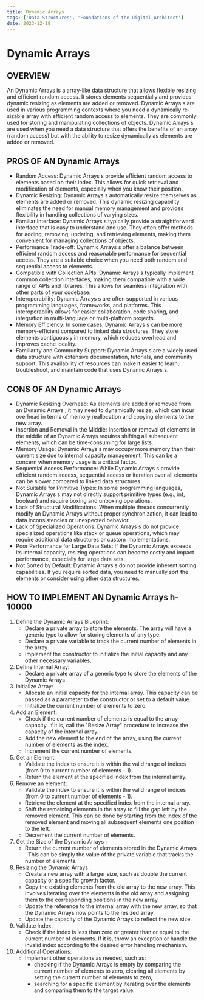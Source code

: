 ```yaml
---
title: Dynamic Arrays
tags: ['Data Structures', 'Foundations of the Digital Architect']
date: 2023-12-18
---
```

# Dynamic Arrays

## OVERVIEW

An Dynamic Arrays  is a array-like data structure that allows flexible resizing and efficient random access. It stores elements sequentially and provides dynamic resizing as elements are added or removed. Dynamic Arrays s are used in various programming contexts where you need a dynamically re-sizable array with efficient random access to elements. They are commonly used for storing and manipulating collections of objects. Dynamic Arrays s are used when you need a data structure that offers the benefits of an array (random access) but with the ability to resize dynamically as elements are added or removed.

## PROS OF AN Dynamic Arrays 

- Random Access: Dynamic Arrays s provide efficient random access to elements based on their index. This allows for quick retrieval and modification of elements, especially when you know their position.
- Dynamic Resizing: Dynamic Arrays s automatically resize themselves as elements are added or removed. This dynamic resizing capability eliminates the need for manual memory management and provides flexibility in handling collections of varying sizes.
- Familiar Interface: Dynamic Arrays s typically provide a straightforward interface that is easy to understand and use. They often offer methods for adding, removing, updating, and retrieving elements, making them convenient for managing collections of objects.
- Performance Trade-off: Dynamic Arrays s offer a balance between efficient random access and reasonable performance for sequential access. They are a suitable choice when you need both random and sequential access to elements.
- Compatible with Collection APIs: Dynamic Arrays s typically implement common collection interfaces, making them compatible with a wide range of APIs and libraries. This allows for seamless integration with other parts of your codebase.
- Interoperability: Dynamic Arrays s are often supported in various programming languages, frameworks, and platforms. This interoperability allows for easier collaboration, code sharing, and integration in multi-language or multi-platform projects.
- Memory Efficiency: In some cases, Dynamic Arrays s can be more memory-efficient compared to linked data structures. They store elements contiguously in memory, which reduces overhead and improves cache locality.
- Familiarity and Community Support: Dynamic Arrays s are a widely used data structure with extensive documentation, tutorials, and community support. This availability of resources can make it easier to learn, troubleshoot, and maintain code that uses Dynamic Arrays s.  

## CONS OF AN Dynamic Arrays 

- Dynamic Resizing Overhead: As elements are added or removed from an Dynamic Arrays , it may need to dynamically resize, which can incur overhead in terms of memory reallocation and copying elements to the new array.
- Insertion and Removal in the Middle: Insertion or removal of elements in the middle of an Dynamic Arrays  requires shifting all subsequent elements, which can be time-consuming for large lists.
- Memory Usage: Dynamic Arrays s may occupy more memory than their current size due to internal capacity management. This can be a concern when memory usage is a critical factor.
- Sequential Access Performance: While Dynamic Arrays s provide efficient random access, sequential access or iteration over all elements can be slower compared to linked data structures.
- Not Suitable for Primitive Types: In some programming languages, Dynamic Arrays s may not directly support primitive types (e.g., int, boolean) and require boxing and unboxing operations.
- Lack of Structural Modifications: When multiple threads concurrently modify an Dynamic Arrays  without proper synchronization, it can lead to data inconsistencies or unexpected behavior.
- Lack of Specialized Operations: Dynamic Arrays s do not provide specialized operations like stack or queue operations, which may require additional data structures or custom implementations.
- Poor Performance for Large Data Sets: If the Dynamic Arrays  exceeds its internal capacity, resizing operations can become costly and impact performance, especially for large data sets.
- Not Sorted by Default: Dynamic Arrays s do not provide inherent sorting capabilities. If you require sorted data, you need to manually sort the elements or consider using other data structures.

## HOW TO IMPLEMENT AN Dynamic Arrays  h-10000

1. Define the Dynamic Arrays  Blueprint: 
	- Declare a private array to store the elements. The array will have a generic type to allow for storing elements of any type.
	- Declare a private variable to track the current number of elements in the array. 
	- Implement the constructor to initialize the initial capacity and any other necessary variables.
2. Define Internal Array: 
	- Declare a private array of a generic type to store the elements of the Dynamic Arrays .
3. Initialize Array: 
	- Allocate an initial capacity for the internal array. This capacity can be passed as a parameter to the constructor or set to a default value. 
	- Initialize the current number of elements to zero.
4. Add an Element: 
	- Check if the current number of elements is equal to the array capacity. If it is, call the "Resize Array" procedure to increase the capacity of the internal array. 
	- Add the new element to the end of the array, using the current number of elements as the index. 
	- Increment the current number of elements.
5. Get an Element: 
	- Validate the index to ensure it is within the valid range of indices (from 0 to current number of elements - 1). 
	- Return the element at the specified index from the internal array.
6. Remove an element: 
	- Validate the index to ensure it is within the valid range of indices (from 0 to current number of elements - 1). 
	- Retrieve the element at the specified index from the internal array. 
	- Shift the remaining elements in the array to fill the gap left by the removed element. This can be done by starting from the index of the removed element and moving all subsequent elements one position to the left. 
	- Decrement the current number of elements.
7. Get the Size of the Dynamic Arrays : 
	- Return the current number of elements stored in the Dynamic Arrays . This can be simply the value of the private variable that tracks the number of elements.
8. Resizing the Dynamic Arrays : 
	- Create a new array with a larger size, such as double the current capacity or a specific growth factor. 
	- Copy the existing elements from the old array to the new array. This involves iterating over the elements in the old array and assigning them to the corresponding positions in the new array. 
	- Update the reference to the internal array with the new array, so that the Dynamic Arrays  now points to the resized array. 
	- Update the capacity of the Dynamic Arrays  to reflect the new size.
9. Validate Index:
	- Check if the index is less than zero or greater than or equal to the current number of elements. If it is, throw an exception or handle the invalid index according to the desired error handling mechanism.
10. Additional Operations: 
	- Implement other operations as needed, such as: 
		- checking if the Dynamic Arrays  is empty by comparing the current number of elements to zero, clearing all elements by setting the current number of elements to zero, 
		- searching for a specific element by iterating over the elements and comparing them to the target value.

